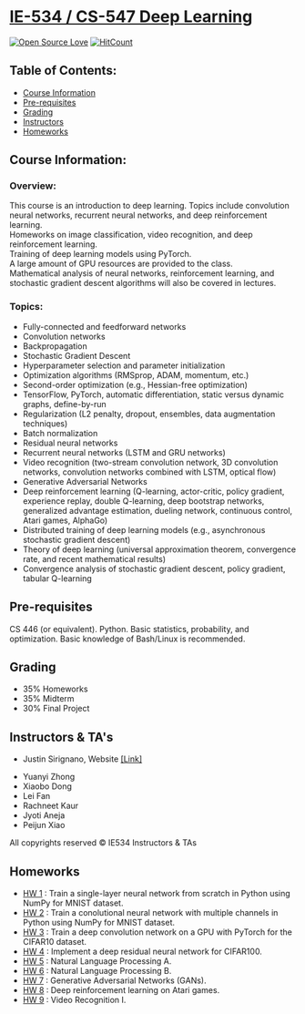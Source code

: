 # [IE-534 / CS-547 Deep Learning](https://courses.engr.illinois.edu/ie534/fa2019/)

[![Open Source Love](https://badges.frapsoft.com/os/mit/mit.svg?v=102)](https://github.com/ellerbrock/open-source-badge/)
[![HitCount](http://hits.dwyl.com/guptakhil12/Deep-Learning-UIUC.svg)](http://hits.dwyl.com/guptakhil12/Deep-Learning-UIUC)

## Table of Contents:

* [Course Information](#course-information)
* [Pre-requisites](#pre-requisites)
* [Grading](#grading)
* [Instructors](#instructors)
* [Homeworks](#homeworks)

## Course Information:

### Overview:
This course is an introduction to deep learning. Topics include convolution neural networks, recurrent neural networks, and deep reinforcement learning. <br>Homeworks on image classification, video recognition, and deep reinforcement learning. <br>Training of deep learning models using PyTorch. <br>A large amount of GPU resources are provided to the class.
<br>Mathematical analysis of neural networks, reinforcement learning, and stochastic gradient descent algorithms will also be covered in lectures.

### Topics:
- Fully-connected and feedforward networks
- Convolution networks
- Backpropagation 
- Stochastic Gradient Descent
- Hyperparameter selection and parameter initialization
- Optimization algorithms (RMSprop, ADAM, momentum, etc.)
- Second-order optimization (e.g., Hessian-free optimization)
- TensorFlow, PyTorch, automatic differentiation, static versus dynamic graphs, define-by-run
- Regularization (L2 penalty, dropout, ensembles, data augmentation techniques)
- Batch normalization
- Residual neural networks
- Recurrent neural networks (LSTM and GRU networks)
- Video recognition (two-stream convolution network, 3D convolution networks, convolution networks combined with LSTM, optical flow)
- Generative Adversarial Networks
- Deep reinforcement learning (Q-learning, actor-critic, policy gradient, experience replay, double Q-learning, deep bootstrap networks, generalized advantage estimation, dueling network, continuous control, Atari games, AlphaGo)
- Distributed training of deep learning models (e.g., asynchronous stochastic gradient descent)
- Theory of deep learning (universal approximation theorem, convergence rate, and recent mathematical results)
- Convergence analysis of stochastic gradient descent, policy gradient, tabular Q-learning

## Pre-requisites

CS 446 (or equivalent). Python. Basic statistics, probability, and optimization. Basic knowledge of Bash/Linux is recommended.

## Grading

- 35% Homeworks
- 35% Midterm
- 30% Final Project

## Instructors & TA's

- Justin Sirignano, Website [[Link]](https://jasirign.github.io/)

* Yuanyi Zhong
* Xiaobo Dong
* Lei Fan
* Rachneet Kaur
* Jyoti Aneja
* Peijun Xiao 

All copyrights reserved © IE534 Instructors & TAs

## Homeworks
- <a href="https://github.com/guptakhil12/CS-547-IE-534-Deep-Learning-UIUC/tree/master/homework/HW1">HW 1</a> : Train a single-layer neural network from scratch in Python using NumPy for MNIST dataset.
- <a href="https://github.com/guptakhil12/CS-547-IE-534-Deep-Learning-UIUC/tree/master/homework/HW2">HW 2</a> : Train a conolutional neural network with multiple channels in Python using NumPy for MNIST dataset.
- <a href="https://github.com/guptakhil12/CS-547-IE-534-Deep-Learning-UIUC/tree/master/homework/HW2">HW 3</a> : Train a deep convolution network on a GPU with PyTorch for the CIFAR10 dataset.
- <a href="https://github.com/guptakhil12/CS-547-IE-534-Deep-Learning-UIUC/tree/master/homework/HW2">HW 4</a> : Implement a deep residual neural network for CIFAR100.
- <a href="https://github.com/guptakhil12/CS-547-IE-534-Deep-Learning-UIUC/tree/master/homework/HW2">HW 5</a> : Natural Language Processing A.
- <a href="https://github.com/guptakhil12/CS-547-IE-534-Deep-Learning-UIUC/tree/master/homework/HW2">HW 6</a> : Natural Language Processing B.
- <a href="https://github.com/guptakhil12/CS-547-IE-534-Deep-Learning-UIUC/tree/master/homework/HW2">HW 7</a> : Generative Adversarial Networks (GANs).
- <a href="https://github.com/guptakhil12/CS-547-IE-534-Deep-Learning-UIUC/tree/master/homework/HW2">HW 8</a> : Deep reinforcement learning on Atari games.
- <a href="https://github.com/guptakhil12/CS-547-IE-534-Deep-Learning-UIUC/tree/master/homework/HW2">HW 9</a> : Video Recognition I.
